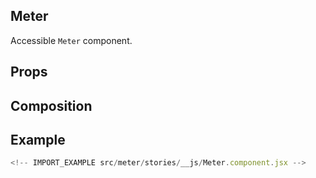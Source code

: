 ## Meter

Accessible `Meter` component.

<!-- CODESANDBOX
link_title: Meter - Open On Sandbox
js: src/meter/stories/__js/Meter.component.jsx
deps: [emotion]
-->

## Props

<!-- INJECT_PROPS src/meter -->

## Composition

<!-- INJECT_COMPOSITION src/meter -->

## Example

```js
<!-- IMPORT_EXAMPLE src/meter/stories/__js/Meter.component.jsx -->
```

